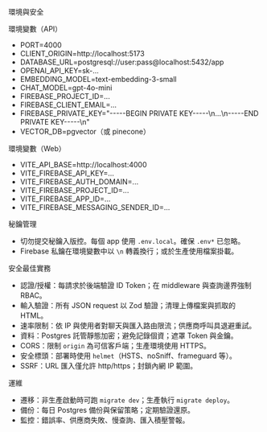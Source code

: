 環境與安全

環境變數（API）
- PORT=4000
- CLIENT_ORIGIN=http://localhost:5173
- DATABASE_URL=postgresql://user:pass@localhost:5432/app
- OPENAI_API_KEY=sk-...
- EMBEDDING_MODEL=text-embedding-3-small
- CHAT_MODEL=gpt-4o-mini
- FIREBASE_PROJECT_ID=...
- FIREBASE_CLIENT_EMAIL=...
- FIREBASE_PRIVATE_KEY="-----BEGIN PRIVATE KEY-----\n...\n-----END PRIVATE KEY-----\n"
- VECTOR_DB=pgvector（或 pinecone）

環境變數（Web）
- VITE_API_BASE=http://localhost:4000
- VITE_FIREBASE_API_KEY=...
- VITE_FIREBASE_AUTH_DOMAIN=...
- VITE_FIREBASE_PROJECT_ID=...
- VITE_FIREBASE_APP_ID=...
- VITE_FIREBASE_MESSAGING_SENDER_ID=...

秘鑰管理
- 切勿提交秘鑰入版控。每個 app 使用 `.env.local`。確保 `.env*` 已忽略。
- Firebase 私鑰在環境變數中以 `\n` 轉義換行；或於生產使用檔案掛載。

安全最佳實務
- 認證/授權：每請求於後端驗證 ID Token；在 middleware 與查詢邊界強制 RBAC。
- 輸入驗證：所有 JSON request 以 Zod 驗證；清理上傳檔案與抓取的 HTML。
- 速率限制：依 IP 與使用者對聊天與匯入路由限流；供應商呼叫具退避重試。
- 資料：Postgres 託管靜態加密；避免記錄個資；遮罩 Token 與金鑰。
- CORS：限制 `origin` 為可信客戶端；生產環境使用 HTTPS。
- 安全標頭：部署時使用 `helmet`（HSTS、noSniff、frameguard 等）。
- SSRF：URL 匯入僅允許 http/https；封鎖內網 IP 範圍。

運維
- 遷移：非生產啟動時可跑 `migrate dev`；生產執行 `migrate deploy`。
- 備份：每日 Postgres 備份與保留策略；定期驗證還原。
- 監控：錯誤率、供應商失敗、慢查詢、匯入積壓警報。
